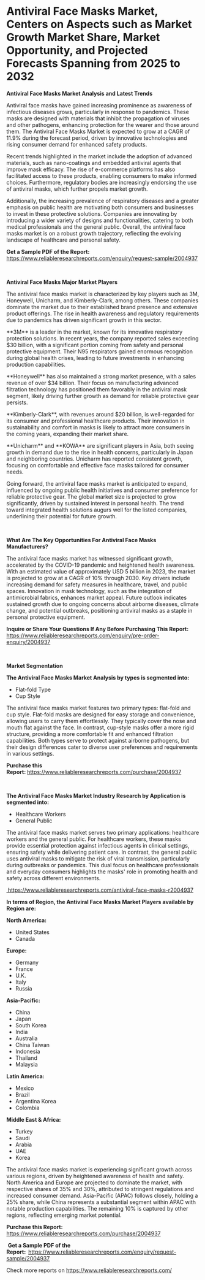 <p><h1>Antiviral Face Masks Market, Centers on Aspects such as Market Growth Market Share, Market Opportunity, and Projected Forecasts Spanning from 2025 to 2032</h1></p><p><strong>Antiviral Face Masks Market Analysis and Latest Trends</strong></p>
<p><p>Antiviral face masks have gained increasing prominence as awareness of infectious diseases grows, particularly in response to pandemics. These masks are designed with materials that inhibit the propagation of viruses and other pathogens, enhancing protection for the wearer and those around them. The Antiviral Face Masks Market is expected to grow at a CAGR of 11.9% during the forecast period, driven by innovative technologies and rising consumer demand for enhanced safety products.</p><p>Recent trends highlighted in the market include the adoption of advanced materials, such as nano-coatings and embedded antiviral agents that improve mask efficacy. The rise of e-commerce platforms has also facilitated access to these products, enabling consumers to make informed choices. Furthermore, regulatory bodies are increasingly endorsing the use of antiviral masks, which further propels market growth. </p><p>Additionally, the increasing prevalence of respiratory diseases and a greater emphasis on public health are motivating both consumers and businesses to invest in these protective solutions. Companies are innovating by introducing a wider variety of designs and functionalities, catering to both medical professionals and the general public. Overall, the antiviral face masks market is on a robust growth trajectory, reflecting the evolving landscape of healthcare and personal safety.</p></p>
<p><strong>Get a Sample PDF of the Report:&nbsp;</strong> <a href="https://www.reliableresearchreports.com/enquiry/request-sample/2004937?utm_campaign=2737&utm_medium=2&utm_source=Github&utm_content=ia&utm_term=29032025&utm_id=antiviral-face-masks">https://www.reliableresearchreports.com/enquiry/request-sample/2004937</a></p>
<p>&nbsp;</p>
<p><strong>Antiviral Face Masks Major Market Players</strong></p>
<p><p>The antiviral face masks market is characterized by key players such as 3M, Honeywell, Unicharm, and Kimberly-Clark, among others. These companies dominate the market due to their established brand presence and extensive product offerings. The rise in health awareness and regulatory requirements due to pandemics has driven significant growth in this sector.</p><p>**3M** is a leader in the market, known for its innovative respiratory protection solutions. In recent years, the company reported sales exceeding $30 billion, with a significant portion coming from safety and personal protective equipment. Their N95 respirators gained enormous recognition during global health crises, leading to future investments in enhancing production capabilities.</p><p>**Honeywell** has also maintained a strong market presence, with a sales revenue of over $34 billion. Their focus on manufacturing advanced filtration technology has positioned them favorably in the antiviral mask segment, likely driving further growth as demand for reliable protective gear persists.</p><p>**Kimberly-Clark**, with revenues around $20 billion, is well-regarded for its consumer and professional healthcare products. Their innovation in sustainability and comfort in masks is likely to attract more consumers in the coming years, expanding their market share.</p><p>**Unicharm** and **KOWA** are significant players in Asia, both seeing growth in demand due to the rise in health concerns, particularly in Japan and neighboring countries. Unicharm has reported consistent growth, focusing on comfortable and effective face masks tailored for consumer needs.</p><p>Going forward, the antiviral face masks market is anticipated to expand, influenced by ongoing public health initiatives and consumer preference for reliable protective gear. The global market size is projected to grow significantly, driven by sustained interest in personal health. The trend toward integrated health solutions augurs well for the listed companies, underlining their potential for future growth.</p></p>
<p>&nbsp;</p>
<p><strong>What Are The Key Opportunities For Antiviral Face Masks Manufacturers?</strong></p>
<p><p>The antiviral face masks market has witnessed significant growth, accelerated by the COVID-19 pandemic and heightened health awareness. With an estimated value of approximately USD 5 billion in 2023, the market is projected to grow at a CAGR of 10% through 2030. Key drivers include increasing demand for safety measures in healthcare, travel, and public spaces. Innovation in mask technology, such as the integration of antimicrobial fabrics, enhances market appeal. Future outlook indicates sustained growth due to ongoing concerns about airborne diseases, climate change, and potential outbreaks, positioning antiviral masks as a staple in personal protective equipment.</p></p>
<p><strong>Inquire or Share Your Questions If Any Before Purchasing This Report:</strong> <a href="https://www.reliableresearchreports.com/enquiry/pre-order-enquiry/2004937?utm_campaign=2737&utm_medium=2&utm_source=Github&utm_content=ia&utm_term=29032025&utm_id=antiviral-face-masks">https://www.reliableresearchreports.com/enquiry/pre-order-enquiry/2004937</a></p>
<p>&nbsp;</p>
<p><strong>Market Segmentation</strong></p>
<p><strong>The Antiviral Face Masks Market Analysis by types is segmented into:</strong></p>
<p><ul><li>Flat-fold Type</li><li>Cup Style</li></ul></p>
<p><p>The antiviral face masks market features two primary types: flat-fold and cup style. Flat-fold masks are designed for easy storage and convenience, allowing users to carry them effortlessly. They typically cover the nose and mouth flat against the face. In contrast, cup-style masks offer a more rigid structure, providing a more comfortable fit and enhanced filtration capabilities. Both types serve to protect against airborne pathogens, but their design differences cater to diverse user preferences and requirements in various settings.</p></p>
<p><strong>Purchase this Report:&nbsp;</strong><a href="https://www.reliableresearchreports.com/purchase/2004937?utm_campaign=2737&utm_medium=2&utm_source=Github&utm_content=ia&utm_term=29032025&utm_id=antiviral-face-masks">https://www.reliableresearchreports.com/purchase/2004937</a></p>
<p>&nbsp;</p>
<p><strong>The Antiviral Face Masks Market Industry Research by Application is segmented into:</strong></p>
<p><ul><li>Healthcare Workers</li><li>General Public</li></ul></p>
<p><p>The antiviral face masks market serves two primary applications: healthcare workers and the general public. For healthcare workers, these masks provide essential protection against infectious agents in clinical settings, ensuring safety while delivering patient care. In contrast, the general public uses antiviral masks to mitigate the risk of viral transmission, particularly during outbreaks or pandemics. This dual focus on healthcare professionals and everyday consumers highlights the masks' role in promoting health and safety across different environments.</p></p>
<p><a href="https://www.reliableresearchreports.com/antiviral-face-masks-r2004937?utm_campaign=2737&utm_medium=2&utm_source=Github&utm_content=ia&utm_term=29032025&utm_id=antiviral-face-masks">&nbsp;https://www.reliableresearchreports.com/antiviral-face-masks-r2004937</a></p>
<p><strong>In terms of Region, the Antiviral Face Masks Market Players available by Region are:</strong></p>
<p>
    <p> <strong> North America: </strong>
        <ul>
            <li>United States</li>
            <li>Canada</li>
        </ul>
        </p> 
    <p> <strong> Europe: </strong>
        <ul>
            <li>Germany</li>
            <li>France</li>
            <li>U.K.</li>
            <li>Italy</li>
            <li>Russia</li>
        </ul>
        </p> 
    <p> <strong> Asia-Pacific: </strong>
        <ul>
            <li>China</li>
            <li>Japan</li>
            <li>South Korea</li>
            <li>India</li>
            <li>Australia</li>
            <li>China Taiwan</li>
            <li>Indonesia</li>
            <li>Thailand</li>
            <li>Malaysia</li>
        </ul>
        </p> 
    <p> <strong> Latin America: </strong>
        <ul>
            <li>Mexico</li>
            <li>Brazil</li>
            <li>Argentina Korea</li>
            <li>Colombia</li>
        </ul>
        </p> 
    <p> <strong> Middle East & Africa: </strong>
        <ul>
            <li>Turkey</li>
            <li>Saudi</li>
            <li>Arabia</li>
            <li>UAE</li>
            <li>Korea</li>
        </ul>
    </p>
    </p>
<p><p>The antiviral face masks market is experiencing significant growth across various regions, driven by heightened awareness of health and safety. North America and Europe are projected to dominate the market, with respective shares of 35% and 30%, attributed to stringent regulations and increased consumer demand. Asia-Pacific (APAC) follows closely, holding a 25% share, while China represents a substantial segment within APAC with notable production capabilities. The remaining 10% is captured by other regions, reflecting emerging market potential.</p></p>
<p><strong>Purchase this Report: </strong><a href="https://www.reliableresearchreports.com/purchase/2004937?utm_campaign=2737&utm_medium=2&utm_source=Github&utm_content=ia&utm_term=29032025&utm_id=antiviral-face-masks">https://www.reliableresearchreports.com/purchase/2004937</a></p>
<p>&nbsp;<strong>Get a Sample PDF of the Report:&nbsp;&nbsp;</strong><a href="https://www.reliableresearchreports.com/enquiry/request-sample/2004937?utm_campaign=2737&utm_medium=2&utm_source=Github&utm_content=ia&utm_term=29032025&utm_id=antiviral-face-masks">https://www.reliableresearchreports.com/enquiry/request-sample/2004937</a></p>
<p><strong></strong></p>
<p>Check more reports on <a href="https://www.reliableresearchreports.com/?utm_campaign=2737&utm_medium=2&utm_source=Github&utm_content=ia&utm_term=29032025&utm_id=antiviral-face-masks">https://www.reliableresearchreports.com/</a></p>